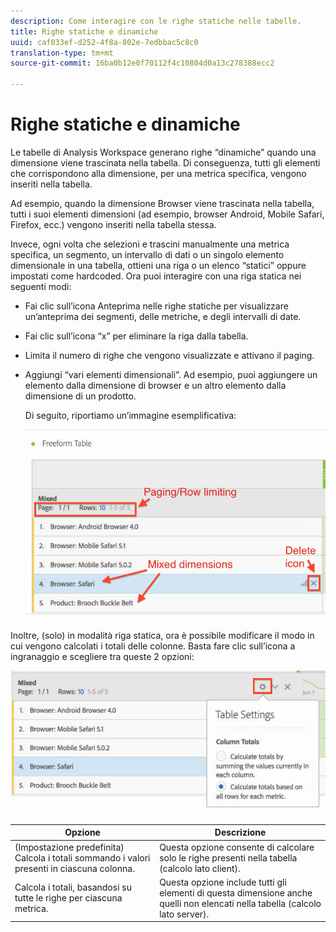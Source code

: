 ```yaml
---
description: Come interagire con le righe statiche nelle tabelle.
title: Righe statiche e dinamiche
uuid: caf033ef-d252-4f8a-802e-7edbbac5c8c0
translation-type: tm+mt
source-git-commit: 16ba0b12e0f70112f4c10804d0a13c278388ecc2

---
```



# Righe statiche e dinamiche

Le tabelle di Analysis Workspace generano righe “dinamiche” quando una dimensione viene trascinata nella tabella. Di conseguenza, tutti gli elementi che corrispondono alla dimensione, per una metrica specifica, vengono inseriti nella tabella.

Ad esempio, quando la dimensione Browser viene trascinata nella tabella, tutti i suoi elementi dimensioni (ad esempio, browser Android, Mobile Safari, Firefox, ecc.) vengono inseriti nella tabella stessa.

Invece, ogni volta che selezioni e trascini manualmente una metrica specifica, un segmento, un intervallo di dati o un singolo elemento dimensionale in una tabella, ottieni una riga o un elenco “statici” oppure impostati come hardcoded. Ora puoi interagire con una riga statica nei seguenti modi:

* Fai clic sull’icona Anteprima nelle righe statiche per visualizzare un’anteprima dei segmenti, delle metriche, e degli intervalli di date.
* Fai clic sull’icona “x” per eliminare la riga dalla tabella.
* Limita il numero di righe che vengono visualizzate e attivano il paging.
* Aggiungi “vari elementi dimensionali”. Ad esempio, puoi aggiungere un elemento dalla dimensione di browser e un altro elemento dalla dimensione di un prodotto.

   Di seguito, riportiamo un’immagine esemplificativa:

   ![](assets/static_rows.png)

Inoltre, (solo) in modalità riga statica, ora è possibile modificare il modo in cui vengono calcolati i totali delle colonne. Basta fare clic sull’icona a ingranaggio e scegliere tra queste 2 opzioni:

![](assets/column-totals.png)

| Opzione | Descrizione |
|---|---|
| (Impostazione predefinita) Calcola i totali sommando i valori presenti in ciascuna colonna. | Questa opzione consente di calcolare solo le righe presenti nella tabella (calcolo lato client). |
| Calcola i totali, basandosi su tutte le righe per ciascuna metrica. | Questa opzione include tutti gli elementi di questa dimensione anche quelli non elencati nella tabella (calcolo lato server). |

